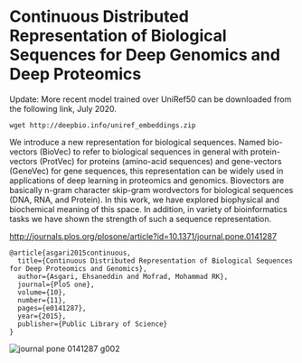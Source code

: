# Continuous Distributed Representation of Biological Sequences for Deep Genomics and Deep Proteomics

Update: More recent model trained over UniRef50 can be downloaded from the following link, July 2020.


    wget http://deepbio.info/uniref_embeddings.zip




We introduce a new representation for biological sequences. Named bio-vectors (BioVec) to refer to biological sequences in general
with protein-vectors (ProtVec) for proteins (amino-acid sequences) and gene-vectors (GeneVec) for gene sequences, this representation
can be widely used in applications of deep learning in proteomics and genomics. Biovectors are basically n-gram character skip-gram wordvectors for biological sequences (DNA, RNA, and Protein). In this work, we have explored biophysical and biochemical meaning of this space. In addition, in variety of bioinformatics tasks we have shown the strength of such a sequence representation.

http://journals.plos.org/plosone/article?id=10.1371/journal.pone.0141287

    @article{asgari2015continuous,
      title={Continuous Distributed Representation of Biological Sequences for Deep Proteomics and Genomics},
      author={Asgari, Ehsaneddin and Mofrad, Mohammad RK},
      journal={PloS one},
      volume={10},
      number={11},
      pages={e0141287},
      year={2015},
      publisher={Public Library of Science}
    }

![journal pone 0141287 g002](https://cloud.githubusercontent.com/assets/8551117/17157993/1b38b6c2-5348-11e6-9f46-598e80acef71.png)
